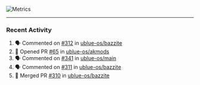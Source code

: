 ![Metrics](https://metrics.lecoq.io/KyleGospo?template=classic&base=header%2C%20activity%2C%20community%2C%20repositories%2C%20metadata&base.indepth=false&base.hireable=false&base.skip=false&config.timezone=America%2FLos_Angeles)

---
### Recent Activity
<!--START_SECTION:activity-->
1. 🗣 Commented on [#312](https://github.com/ublue-os/bazzite/issues/312#issuecomment-1722498227) in [ublue-os/bazzite](https://github.com/ublue-os/bazzite)
2. 💪 Opened PR [#65](https://github.com/ublue-os/akmods/pull/65) in [ublue-os/akmods](https://github.com/ublue-os/akmods)
3. 🗣 Commented on [#341](https://github.com/ublue-os/main/issues/341#issuecomment-1722358393) in [ublue-os/main](https://github.com/ublue-os/main)
4. 🗣 Commented on [#311](https://github.com/ublue-os/bazzite/issues/311#issuecomment-1722344417) in [ublue-os/bazzite](https://github.com/ublue-os/bazzite)
5. 🎉 Merged PR [#310](https://github.com/ublue-os/bazzite/pull/310) in [ublue-os/bazzite](https://github.com/ublue-os/bazzite)
<!--END_SECTION:activity-->
